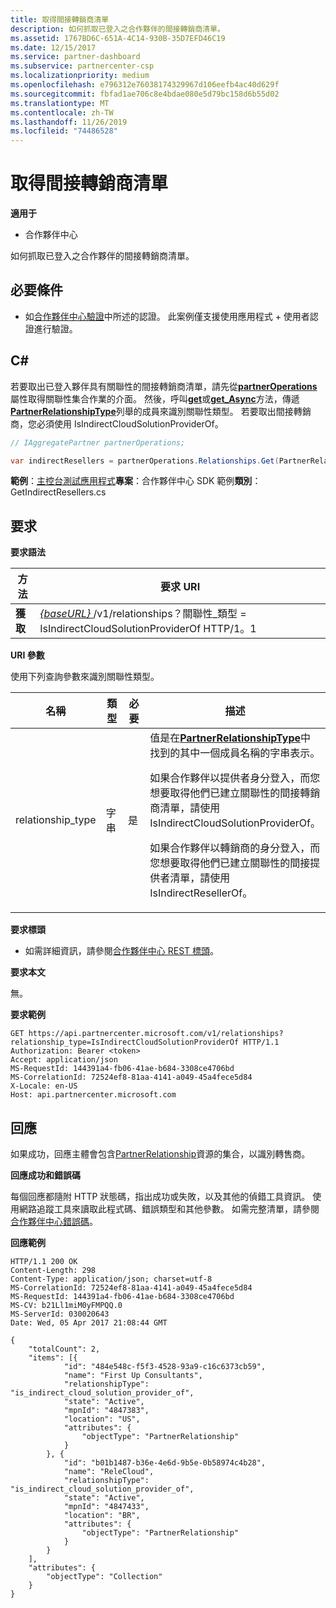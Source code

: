 ```yaml
---
title: 取得間接轉銷商清單
description: 如何抓取已登入之合作夥伴的間接轉銷商清單。
ms.assetid: 1767BD6C-651A-4C14-930B-35D7EFD46C19
ms.date: 12/15/2017
ms.service: partner-dashboard
ms.subservice: partnercenter-csp
ms.localizationpriority: medium
ms.openlocfilehash: e796312e76038174329967d106eefb4ac40d629f
ms.sourcegitcommit: fbfad1ae706c8e4bdae080e5d79bc158d6b55d02
ms.translationtype: MT
ms.contentlocale: zh-TW
ms.lasthandoff: 11/26/2019
ms.locfileid: "74486528"
---
```

# <a name="retrieve-a-list-of-indirect-resellers"></a>取得間接轉銷商清單


**適用于**

- 合作夥伴中心

如何抓取已登入之合作夥伴的間接轉銷商清單。

## <a name="span-idprerequisitesspan-idprerequisitesspan-idprerequisitesprerequisites"></a><span id="Prerequisites"/><span id="prerequisites"/><span id="PREREQUISITES"/>必要條件


- 如[合作夥伴中心驗證](partner-center-authentication.md)中所述的認證。 此案例僅支援使用應用程式 + 使用者認證進行驗證。

## <a name="span-idc_span-idc_c"></a><span id="C_"/><span id="c_"/>C#


若要取出已登入夥伴具有關聯性的間接轉銷商清單，請先從[**partnerOperations**](https://docs.microsoft.com/dotnet/api/microsoft.store.partnercenter.ipartner.relationships)屬性取得關聯性集合作業的介面。 然後，呼叫[**get**](https://docs.microsoft.com/dotnet/api/microsoft.store.partnercenter.relationships.irelationshipcollection.get)或[**get\_Async**](https://docs.microsoft.com/dotnet/api/microsoft.store.partnercenter.relationships.irelationshipcollection.getasync)方法，傳遞[**PartnerRelationshipType**](https://docs.microsoft.com/dotnet/api/microsoft.store.partnercenter.models.relationships.partnerrelationshiptype)列舉的成員來識別關聯性類型。 若要取出間接轉銷商，您必須使用 IsIndirectCloudSolutionProviderOf。

``` csharp
// IAggregatePartner partnerOperations;

var indirectResellers = partnerOperations.Relationships.Get(PartnerRelationshipType.IsIndirectCloudSolutionProviderOf);
```

**範例**：[主控台測試應用程式](console-test-app.md)**專案**：合作夥伴中心 SDK 範例**類別**： GetIndirectResellers.cs

## <a name="span-idrequestspan-idrequestspan-idrequestrequest"></a><span id="Request"/><span id="request"/><span id="REQUEST"/>要求


**要求語法**

| 方法  | 要求 URI                                                                                                                |
|---------|----------------------------------------------------------------------------------------------------------------------------|
| **獲取** | [ *{baseURL}* ](partner-center-rest-urls.md)/v1/relationships？關聯性\_類型 = IsIndirectCloudSolutionProviderOf HTTP/1。1 |

 

**URI 參數**

使用下列查詢參數來識別關聯性類型。

<table>
<colgroup>
<col width="25%" />
<col width="25%" />
<col width="25%" />
<col width="25%" />
</colgroup>
<thead>
<tr class="header">
<th>名稱</th>
<th>類型</th>
<th>必要</th>
<th>描述</th>
</tr>
</thead>
<tbody>
<tr class="odd">
<td>relationship_type</td>
<td>字串</td>
<td>是</td>
<td>值是在<a href="https://docs.microsoft.com/dotnet/api/microsoft.store.partnercenter.models.relationships.partnerrelationshiptype"><strong>PartnerRelationshipType</strong></a>中找到的其中一個成員名稱的字串表示。
<p>如果合作夥伴以提供者身分登入，而您想要取得他們已建立關聯性的間接轉銷商清單，請使用 IsIndirectCloudSolutionProviderOf。</p>
<p>如果合作夥伴以轉銷商的身分登入，而您想要取得他們已建立關聯性的間接提供者清單，請使用 IsIndirectResellerOf。</p></td>
</tr>
</tbody>
</table>

 

**要求標頭**

- 如需詳細資訊，請參閱[合作夥伴中心 REST 標頭](headers.md)。

**要求本文**

無。

**要求範例**

```http
GET https://api.partnercenter.microsoft.com/v1/relationships?relationship_type=IsIndirectCloudSolutionProviderOf HTTP/1.1
Authorization: Bearer <token>
Accept: application/json
MS-RequestId: 144391a4-fb06-41ae-b684-3308ce4706bd
MS-CorrelationId: 72524ef8-81aa-4141-a049-45a4fece5d84
X-Locale: en-US
Host: api.partnercenter.microsoft.com
```

## <a name="span-idresponsespan-idresponsespan-idresponseresponse"></a><span id="Response"/><span id="response"/><span id="RESPONSE"/>回應


如果成功，回應主體會包含[PartnerRelationship](relationships-resources.md)資源的集合，以識別轉售商。

**回應成功和錯誤碼**

每個回應都隨附 HTTP 狀態碼，指出成功或失敗，以及其他的偵錯工具資訊。 使用網路追蹤工具來讀取此程式碼、錯誤類型和其他參數。 如需完整清單，請參閱[合作夥伴中心錯誤碼](error-codes.md)。

**回應範例**

```http
HTTP/1.1 200 OK
Content-Length: 298
Content-Type: application/json; charset=utf-8
MS-CorrelationId: 72524ef8-81aa-4141-a049-45a4fece5d84
MS-RequestId: 144391a4-fb06-41ae-b684-3308ce4706bd
MS-CV: b21Ll1miM0yFMPQQ.0
MS-ServerId: 030020643
Date: Wed, 05 Apr 2017 21:08:44 GMT

{
    "totalCount": 2,
    "items": [{
            "id": "484e548c-f5f3-4528-93a9-c16c6373cb59",
            "name": "First Up Consultants",
            "relationshipType": "is_indirect_cloud_solution_provider_of",
            "state": "Active",
            "mpnId": "4847383",
            "location": "US",
            "attributes": {
                "objectType": "PartnerRelationship"
            }
        }, {
            "id": "b01b1487-b36e-4e6d-9b5e-0b58974c4b28",
            "name": "ReleCloud",
            "relationshipType": "is_indirect_cloud_solution_provider_of",
            "state": "Active",
            "mpnId": "4847433",
            "location": "BR",
            "attributes": {
                "objectType": "PartnerRelationship"
            }
        }
    ],
    "attributes": {
        "objectType": "Collection"
    }
}
```

 

 




